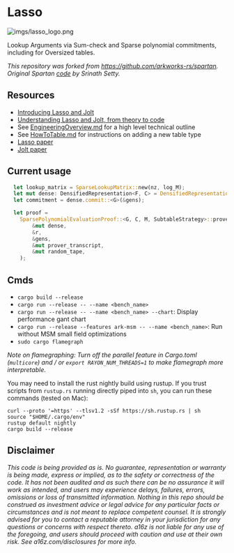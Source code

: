 # Lasso

![imgs/lasso_logo.png](imgs/lasso_logo.png)

Lookup Arguments via Sum-check and Sparse polynomial commitments, including for Oversized tables. 

*This repository was forked from https://github.com/arkworks-rs/spartan. Original Spartan [code](https://github.com/microsoft/Spartan) by Srinath Setty.*

## Resources

-   [Introducing Lasso and Jolt](https://a16zcrypto.com/posts/article/introducing-lasso-and-jolt/)
-   [Understanding Lasso and Jolt, from theory to code](https://a16zcrypto.com/posts/article/building-on-lasso-and-jolt/)
-   See [EngineeringOverview.md](EngineeringOverview.md) for a high level technical outline
-   See [HowToTable.md](HowToTable.md) for instructions on adding a new table type
-   [Lasso paper](https://people.cs.georgetown.edu/jthaler/Lasso-paper.pdf)
-   [Jolt paper](https://people.cs.georgetown.edu/jthaler/Jolt-paper.pdf)

## Current usage

```rust
  let lookup_matrix = SparseLookupMatrix::new(nz, log_M);
  let mut dense: DensifiedRepresentation<F, C> = DensifiedRepresentation::from(&lookup_matrix);
  let commitment = dense.commit::<G>(&gens);

  let proof =
    SparsePolynomialEvaluationProof::<G, C, M, SubtableStrategy>::prove(
        &mut dense,
        &r,
        &gens,
        &mut prover_transcript,
        &mut random_tape,
    );
```

## Cmds

-   `cargo build --release`
-   `cargo run --release -- --name <bench_name>`
-   `cargo run --release -- --name <bench_name> --chart`: Display performance gant chart
-   `cargo run --release --features ark-msm -- --name <bench_name>`: Run without MSM small field optimizations
-   `sudo cargo flamegraph`

_Note on flamegraphing: Turn off the parallel feature in Cargo.toml (`multicore`) and / or `export RAYON_NUM_THREADS=1` to make flamegraph more interpretable._

You may need to install the rust nightly build using rustup. If you trust scripts from `rustup.rs` running directly piped into `sh`, you can run these commands (tested on Mac): 

```
curl --proto '=https' --tlsv1.2 -sSf https://sh.rustup.rs | sh
source "$HOME/.cargo/env"
rustup default nightly
cargo build --release
```

## Disclaimer

*This code is being provided as is. No guarantee, representation or warranty is being made, express or implied, as to the safety or correctness of the code. It has not been audited and as such there can be no assurance it will work as intended, and users may experience delays, failures, errors, omissions or loss of transmitted information. Nothing in this repo should be construed as investment advice or legal advice for any particular facts or circumstances and is not meant to replace competent counsel. It is strongly advised for you to contact a reputable attorney in your jurisdiction for any questions or concerns with respect thereto. a16z is not liable for any use of the foregoing, and users should proceed with caution and use at their own risk. See a16z.com/disclosures for more info.*
